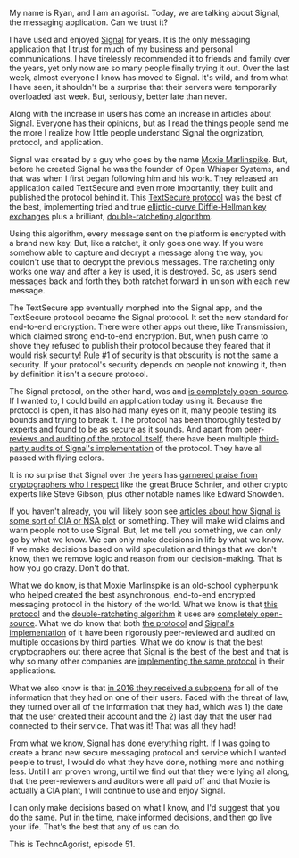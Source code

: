 My name is Ryan, and I am an agorist. Today, we are talking about Signal, the messaging application. Can we trust it?

I have used and enjoyed [Signal](https://signal.org) for years. It is the only messaging application that I trust for much of my business and personal communications. I have tirelessly recommended it to friends and family over the years, yet only now are so many people finally trying it out. Over the last week, almost everyone I know has moved to Signal. It's wild, and from what I have seen, it shouldn't be a surprise that their servers were temporarily overloaded last week. But, seriously, better late than never.

Along with the increase in users has come an increase in articles about Signal. Everyone has their opinions, but as I read the things people send me the more I realize how little people understand Signal the orgnization, protocol, and application.

Signal was created by a guy who goes by the name [Moxie Marlinspike](https://en.wikipedia.org/wiki/Moxie_Marlinspike). But, before he created Signal he was the founder of Open Whisper Systems, and that was when I first began following him and his work. They released an application called TextSecure and even more importantly, they built and published the protocol behind it. This [TextSecure protocol](https://en.wikipedia.org/wiki/Signal_Protocol) was the best of the best, implementing tried and true [elliptic-curve Diffie-Hellman key exchanges](https://www.youtube.com/watch?v=NmM9HA2MQGI) plus a brilliant, [double-ratcheting algorithm](https://youtu.be/9sO2qdTci-s).

Using this algorithm, every message sent on the platform is encrypted with a brand new key. But, like a ratchet, it only goes one way. If you were somehow able to capture and decrypt a message along the way, you couldn't use that to decrypt the previous messages. The ratcheting only works one way and after a key is used, it is destroyed. So, as users send messages back and forth they both ratchet forward in unison with each new message.

The TextSecure app eventually morphed into the Signal app, and the TextSecure protocol became the Signal protocol. It set the new standard for end-to-end encryption. There were other apps out there, like Transmission, which claimed strong end-to-end encryption. But, when push came to shove they refused to publish their protocol because they feared that it would risk security! Rule #1 of security is that obscurity is not the same a security. If your protocol's security depends on people not knowing it, then by definition it isn't a secure protocol.

The Signal protocol, on the other hand, was and [is completely open-source](https://github.com/signalapp). If I wanted to, I could build an application today using it. Because the protocol is open, it has also had many eyes on it, many people testing its bounds and trying to break it. The protocol has been thoroughly tested by experts and found to be as secure as it sounds. And apart from [peer-reviews and auditing of the protocol itself](https://threatpost.com/signal-audit-reveals-protocol-cryptographically-sound/121892/), there have been multiple [third-party audits of Signal's implementation](https://www.theregister.com/2014/11/03/how_secure_is_textsecure_pretty_well_secure/) of the protocol. They have all passed with flying colors.

It is no surprise that Signal over the years has [garnered praise from cryptographers who I respect](https://signal.org/en/) like the great Bruce Schnier, and other crypto experts like Steve Gibson, plus other notable names like Edward Snowden.

If you haven't already, you will likely soon see [articles about how Signal is some sort of CIA or NSA plot](https://yasha.substack.com/p/signal-is-a-government-op-85e) or something. They will make wild claims and warn people not to use Signal. But, let me tell you something, we can only go by what we know. We can only make decisions in life by what we know. If we make decisions based on wild speculation and things that we don't know, then we remove logic and reason from our decision-making. That is how you go crazy. Don't do that.

What we do know, is that Moxie Marlinspike is an old-school cypherpunk who helped created the best asynchronous, end-to-end encrypted messaging protocol in the history of the world. What we know is that [this protocol](https://en.wikipedia.org/wiki/Signal_Protocol) and the [double-ratcheting algorithm](https://youtu.be/9sO2qdTci-s) it uses are [completely open-source](https://github.com/signalapp). What we do know that both [the protocol](https://threatpost.com/signal-audit-reveals-protocol-cryptographically-sound/121892/) and [Signal's implementation](https://www.theregister.com/2014/11/03/how_secure_is_textsecure_pretty_well_secure/) of it have been rigorously peer-reviewed and audited on multiple occasions by third parties. What we do know is that the best cryptographers out there agree that Signal is the best of the best and that is why so many other companies are [implementing the same protocol](https://techcrunch.com/2014/11/18/end-to-end-for-everyone/) in their applications.

What we also know is that [in 2016 they received a subpoena](https://www.aclu.org/blog/national-security/secrecy/new-documents-reveal-government-effort-impose-secrecy-encryption?redirect=blog/free-future/new-documents-reveal-government-effort-impose-secrecy-encryption-company) for all of the information that they had on one of their users. Faced with the threat of law, they turned over all of the information that they had, which was 1) the date that the user created their account and the 2) last day that the user had connected to their service. That was it! That was all they had!

From what we know, Signal has done everything right. If I was going to create a brand new secure messaging protocol and service which I wanted people to trust, I would do what they have done, nothing more and nothing less. Until I am proven wrong, until we find out that they were lying all along, that the peer-reviewers and auditors were all paid off and that Moxie is actually a CIA plant, I will continue to use and enjoy Signal.

I can only make decisions based on what I know, and I'd suggest that you do the same. Put in the time, make informed decisions, and then go live your life. That's the best that any of us can do.

This is TechnoAgorist, episode 51.
